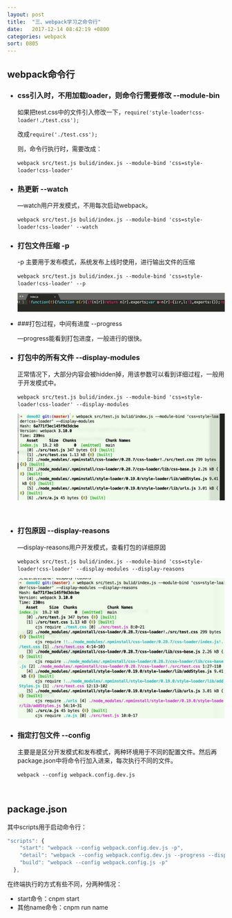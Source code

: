```yaml
---
layout: post
title:  "三、webpack学习之命令行"
date:   2017-12-14 08:42:19 +0800
categories: webpack
sort: 0805
---
```


## webpack命令行

- ### css引入时，不用加载loader，则命令行需要修改 --module-bin

  如果把test.css中的文件引入修改一下，`require('style-loader!css-loader!./test.css');`

  改成`require('./test.css');`

  则，命令行执行时，需要改成：

  `webpack src/test.js bulid/index.js --module-bind 'css=style-loader!css-loader' `

- ### 热更新 --watch

  —watch用户开发模式，不用每次启动webpack。

  `webpack src/test.js bulid/index.js --module-bind 'css=style-loader!css-loader' --watch` 

- ### 打包文件压缩 -p

  -p 主要用于发布模式，系统发布上线时使用，进行输出文件的压缩

  `webpack src/test.js bulid/index.js --module-bind 'css=style-loader!css-loader' --p` 

  ![效果图](/assets/webpack/0405.png)


- ###打包过程，中间有进度 --progress

  —progress能看到打包进度，一般进行的很快。

- ### 打包中的所有文件  --display-modules

  正常情况下，大部分内容会被hidden掉，用该参数可以看到详细过程，一般用于开发模式中。

  `webpack src/test.js bulid/index.js --module-bind 'css=style-loader!css-loader' --display-modules` 

  ![效果图](/assets/webpack/0406.png)

  ​

- ### 打包原因 --display-reasons

  —display-reasons用户开发模式，查看打包的详细原因

  `webpack src/test.js bulid/index.js --module-bind 'css=style-loader!css-loader' --display-modules --display-reasons` 

  ![效果图](/assets/webpack/0407.png)

- ### 指定打包文件 --config

  主要是是区分开发模式和发布模式，两种环境用于不同的配置文件。然后再package.json中将命令行加入进来，每次执行不同的文件。

  `webpack --config webpack.config.dev.js `

  ​

## package.json

其中scripts用于启动命令行：

```js
"scripts": {
    "start": "webpack --config webpack.config.dev.js -p", 
    "detail": "webpack --config webpack.config.dev.js --progress --display-modules --display-reasons --colors ",
    "build": "webpack --config webpack.config.js -p"
  },
```

在终端执行的方式有些不同，分两种情况：

- start命令：cnpm start
- 其他name命令：cnpm run name 

 


